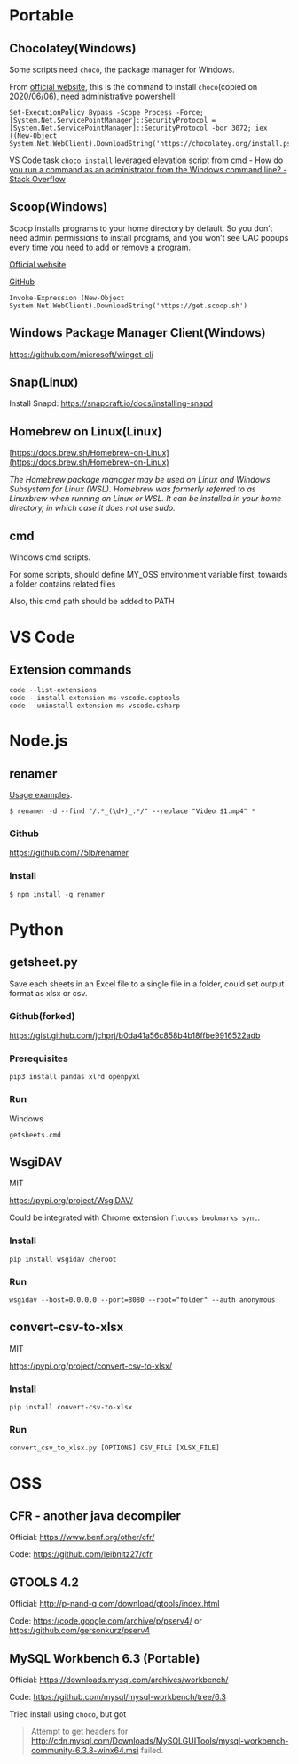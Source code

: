 # Portable

## Chocolatey(Windows)

Some scripts need `choco`, the package manager for Windows.

From [official website](https://chocolatey.org/install), this is the command to install `choco`(copied on 2020/06/06), need administrative powershell:

```
Set-ExecutionPolicy Bypass -Scope Process -Force; [System.Net.ServicePointManager]::SecurityProtocol = [System.Net.ServicePointManager]::SecurityProtocol -bor 3072; iex ((New-Object System.Net.WebClient).DownloadString('https://chocolatey.org/install.ps1'))
```

VS Code task `choco install` leveraged elevation script from [cmd - How do you run a command as an administrator from the Windows command line? - Stack Overflow](https://stackoverflow.com/questions/5944180/how-do-you-run-a-command-as-an-administrator-from-the-windows-command-line/5953967)

## Scoop(Windows)

Scoop installs programs to your home directory by default. So you don’t need admin permissions to install programs, and you won’t see UAC popups every time you need to add or remove a program.

[Official website](https://scoop.sh/)

[GitHub](https://github.com/lukesampson/scoop)

```
Invoke-Expression (New-Object System.Net.WebClient).DownloadString('https://get.scoop.sh')
```

## Windows Package Manager Client(Windows)

https://github.com/microsoft/winget-cli

## Snap(Linux)

Install Snapd: https://snapcraft.io/docs/installing-snapd

## Homebrew on Linux(Linux)

[https://docs.brew.sh/Homebrew-on-Linux](https://docs.brew.sh/Homebrew-on-Linux)

*The Homebrew package manager may be used on Linux and Windows Subsystem for Linux (WSL). Homebrew was formerly referred to as Linuxbrew when running on Linux or WSL. It can be installed in your home directory, in which case it does not use sudo.*

## cmd

Windows cmd scripts.

For some scripts, should define MY\_OSS environment variable first, towards a folder contains related files

Also, this cmd path should be added to PATH

# VS Code

## Extension commands

```
code --list-extensions
code --install-extension ms-vscode.cpptools
code --uninstall-extension ms-vscode.csharp
```

# Node.js

## renamer

[Usage examples](https://github.com/75lb/renamer/wiki/examples).

```
$ renamer -d --find "/.*_(\d+)_.*/" --replace "Video $1.mp4" *
```

### Github

https://github.com/75lb/renamer

### Install

```
$ npm install -g renamer
```

# Python

## getsheet.py

Save each sheets in an Excel file to a single file in a folder, could set output format as xlsx or csv.

### Github(forked)

https://gist.github.com/jchprj/b0da41a56c858b4b18ffbe9916522adb

### Prerequisites

```pip3 install pandas xlrd openpyxl```

### Run

Windows

```getsheets.cmd```

## WsgiDAV

MIT

https://pypi.org/project/WsgiDAV/

Could be integrated with Chrome extension `floccus bookmarks sync`.

### Install

```pip install wsgidav cheroot```

### Run

```wsgidav --host=0.0.0.0 --port=8080 --root="folder" --auth anonymous```

## convert-csv-to-xlsx

MIT

https://pypi.org/project/convert-csv-to-xlsx/

### Install

```pip install convert-csv-to-xlsx```

### Run

```convert_csv_to_xlsx.py [OPTIONS] CSV_FILE [XLSX_FILE]```

# OSS

## CFR - another java decompiler

Official: https://www.benf.org/other/cfr/

Code: https://github.com/leibnitz27/cfr

## GTOOLS 4.2

Official: http://p-nand-q.com/download/gtools/index.html

Code: https://code.google.com/archive/p/pserv4/ or https://github.com/gersonkurz/pserv4

## MySQL Workbench 6.3 (Portable)

Official: https://downloads.mysql.com/archives/workbench/

Code: https://github.com/mysql/mysql-workbench/tree/6.3

Tried install using `choco`, but got

> Attempt to get headers for http://cdn.mysql.com/Downloads/MySQLGUITools/mysql-workbench-community-6.3.8-winx64.msi failed.